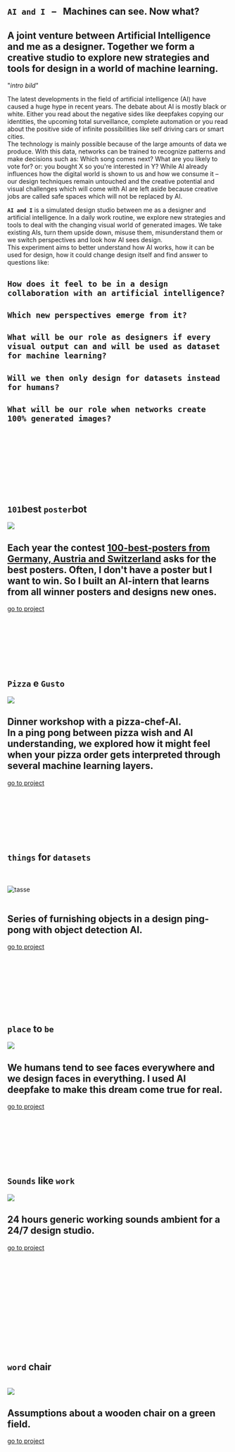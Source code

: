<!---   I N T R O   --->

## `AI and I` &nbsp; – &nbsp; Machines can see. Now what?      
   
## A joint venture between Artificial Intelligence and me as a designer. Together we form a creative studio to explore new strategies and tools for design in a world of machine learning.   

"*intro bild*"   

The latest developments in the field of artificial intelligence (AI) have caused a huge hype in recent years. The debate about AI is mostly black or white. Either you read about the negative sides like deepfakes copying our identities, the upcoming total surveillance, complete automation or you read about the positive side of infinite possibilities like self driving cars or smart cities.   
The technology is mainly possible because of the large amounts of data we produce. With this data, networks can be trained to recognize patterns and make decisions such as: Which song comes next? What are you likely to vote for? or: you bought X so you're interested in Y?
While AI already influences how the digital world is shown to us and how we consume it – our design techniques remain untouched and the creative potential and visual challenges which will come with AI are left aside because creative jobs are called safe spaces which will not be replaced by AI.   
      
**`AI and I`** is a simulated design studio between me as a designer and artificial intelligence. In a daily work routine, we explore new strategies and tools to deal with the  changing visual world of generated images. We take existing AIs, turn them upside down, misuse them, misunderstand them or we switch perspectives and look how AI sees design.   
This experiment aims to better understand how AI works, how it can be used for design, how it could change design itself and find answer to questions like:   
## **`How does it feel to be in a design collaboration with an artificial intelligence?`**      
## **`Which new perspectives emerge from it?`**   
## **`What will be our role as designers if every visual output can and will be used as dataset for machine learning?`**   
## **`Will we then only design for datasets instead for humans?`**   
## **`What will be our role when networks create 100% generated images?`**   
   



<br><br><br><br><br><br><br><br>





<!---   P O S T E R   --->

## `101`best `poster`bot
<img src="img/thumb-poster.jpg">  

## Each year the contest [100-best-posters from Germany, Austria and Switzerland](http://100-beste-plakate.de/) asks for the best posters. Often, I don't have a poster but I want to win. So I built an AI-intern that learns from all winner posters and designs new ones.  
[go to project](https://github.com/FelixPlastik/AI-and-I/tree/master/101%20best%20poster%20bot) 
<br><br><br><br><br><br><br><br>





<!---   P I Z Z A   --->

## `Pizza` e `Gusto`
<img src="img/pizza.gif">  

## Dinner workshop with a pizza-chef-AI. <br> In a ping pong between pizza wish and AI understanding, we explored how it might feel when your pizza order gets interpreted through several machine learning layers.  
[go to project](https://github.com/FelixPlastik/AI-and-I/tree/master/pizza%20e%20gusto)
<br><br><br><br><br><br><br><br>




<!---   O B J E K T E   --->

## `things` for `datasets`    
&nbsp; <br>    
![tasse](/img/thumb-objects.gif)    
<br>   

## Series of furnishing objects in a design ping-pong with object detection AI.<br>   
[go to project](https://github.com/FelixPlastik/AI-and-I/tree/master/things%20for%20datasets)   
<br><br><br><br><br><br><br><br>




<!---   F E N S T E R   --->

## `place` to `be` 
<img src="img/thumb-fenster-NEW.jpg">  

## We humans tend to see faces everywhere and we design faces in everything. I used AI deepfake to make this dream come true for real.
[go to project](seeing-is-believing/README.md)
<br><br><br><br><br><br><br><br>




<!---   S O U N D    --->

## `Sounds` like `work` 
<img src="img/thumb-sound.jpg">  

## 24 hours generic working sounds ambient for a 24/7 design studio.
[go to project](https://github.com/FelixPlastik/AI-and-I/tree/master/sounds%20like%20work)
<br><br><br><br><br><br><br><br><br><br><br><br><br><br>




<!---   S T U H L   --->

## `word` chair   

<br>
<img src="img/thumb-chair.gif">    
<br>   

## Assumptions about a wooden chair on a green field.   
[go to project](https://github.com/FelixPlastik/AI-and-I/tree/master/word%20chair)

<br><br><br><br><br><br><br>
